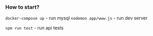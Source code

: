 ### How to start?
`docker-compose up` - run mysql
`nodemon app/www.js` - run dev server

`npm run test` - run api tests